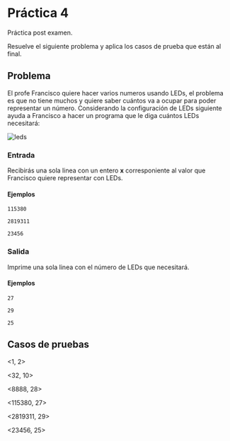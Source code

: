 # Práctica 4
Práctica post examen. 

Resuelve el siguiente problema y aplica los casos de prueba que están al final.

## Problema
El profe Francisco quiere hacer varios numeros usando LEDs, el problema es que no tiene muchos y quiere saber cuántos va a ocupar para poder representar un número.
Considerando la configuración de LEDs siguiente ayuda a Francisco a hacer un programa que le diga cuántos LEDs necesitará:

![leds](https://urionlinejudge.r.worldssl.net/gallery/images/problems/UOJ_1168.png "Leds")


### Entrada
Recibirás una sola linea con un entero **x** corresponiente al valor que Francisco quiere representar con LEDs.
#### Ejemplos
`
115380
`

`
2819311
`

`
23456
`
### Salida
Imprime una sola linea con el número de LEDs que necesitará.

#### Ejemplos

`
27
`

`
29
`

`
25
`

## Casos de pruebas
<1, 2>

<32, 10>

<8888, 28>

<115380, 27>

<2819311, 29>

<23456, 25>
